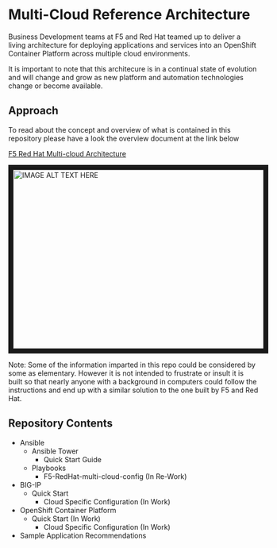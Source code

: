 # Multi-Cloud Reference Architecture

Business Development teams at F5 and Red Hat teamed up to deliver a living architecture for deploying applications and services into an OpenShift Container Platform across multiple cloud environments.

It is important to note that this architecure is in a continual state of evolution and will change and grow as new platform and automation technologies change or become available.

## Approach

To read about the concept and overview of what is contained in this repository please have a look the overview document at the link below

[F5 Red Hat Multi-cloud Architecture](https://github.com/f5devcentral/f5-bd-mcd/blob/master/Documents/F5RedHatMulticloudArchitecture.pdf "F5 Red Hat Multi-cloud Architecture")

<a href="http://www.youtube.com/watch?feature=player_embedded&v=3Etglg2lrGo
" target="_blank"><img src="http://img.youtube.com/vi/3Etglg2lrGo/0.jpg" 
alt="IMAGE ALT TEXT HERE" width="640" height="360" border="10" /></a>

Note: Some of the information imparted in this repo could be considered by some as elementary. However it is not intended to frustrate or insult it is built so that nearly anyone with a background in computers could follow the instructions and end up with a similar solution to the one built by F5 and Red Hat.

## Repository Contents

* Ansible
    * Ansible Tower
        * Quick Start Guide
    * Playbooks 
        * F5-RedHat-multi-cloud-config (In Re-Work)
* BIG-IP
    * Quick Start
        * Cloud Specific Configuration (In Work)
* OpenShift Container Platform
    * Quick Start (In Work)
        * Cloud Specific Configuration (In Work)
* Sample Application Recommendations
